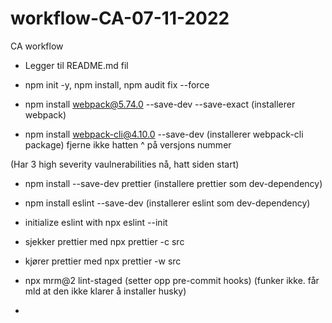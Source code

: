 # workflow-CA-07-11-2022
CA workflow

- Legger til README.md fil


- npm init -y, npm install, npm audit fix --force
- npm install webpack@5.74.0 --save-dev --save-exact (installerer webpack)
- npm install webpack-cli@4.10.0 --save-dev (installerer webpack-cli package) fjerne ikke hatten ^ på versjons nummer 

(Har 3 high severity vaulnerabilities nå, hatt siden start)

- npm install --save-dev prettier (installere prettier som dev-dependency)
- npm install eslint --save-dev (installerer eslint som dev-dependency)
- initialize eslint with npx eslint --init

- sjekker prettier med npx prettier -c src
- kjører prettier med npx prettier -w src
- npx mrm@2 lint-staged (setter opp pre-commit hooks) (funker ikke. får mld at den ikke klarer å installer husky)
- 







